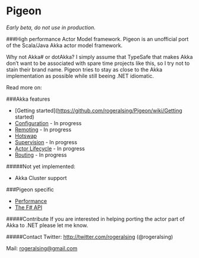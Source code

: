 # Pigeon

*Early beta, do not use in production.*

###High performance Actor Model framework.
Pigeon is an unofficial port of the Scala/Java Akka actor model framework.

Why not Akka# or dotAkka? 
I simply assume that TypeSafe that makes Akka don’t want to be associated with spare time projects like this, so I try not to stain their brand name.
Pigeon tries to stay as close to the Akka implementation as possible while still beeing .NET idiomatic.

Read more on:

###Akka features
* [Getting started](https://github.com/rogeralsing/Pigeon/wiki/Getting started)
* [Configuration](https://github.com/rogeralsing/Pigeon/wiki/Configuration) - In progress
* [Remoting](https://github.com/rogeralsing/Pigeon/Remoting) - In progress
* [Hotswap](https://github.com/rogeralsing/Pigeon/Hotswap)
* [Supervision](https://github.com/rogeralsing/Pigeon/wiki/Supervision) - In progress
* [Actor Lifecycle](https://github.com/rogeralsing/Pigeon/blob/master/Pigeon.Tests/ActorLifeCycleSpec.cs) - In progress
* [Routing](https://github.com/rogeralsing/Pigeon/wiki/Routing) - In progress

#####Not yet implemented:
* Akka Cluster support

###Pigeon specific
* [Performance](https://github.com/rogeralsing/Pigeon/wiki/Performance)
* [The F# API](https://github.com/rogeralsing/Pigeon/wiki/FSharp-API)

#####Contribute
If you are interested in helping porting the actor part of Akka to .NET please let me know.

#####Contact
Twitter: http://twitter.com/rogeralsing  (@rogeralsing)

Mail: rogeralsing@gmail.com
